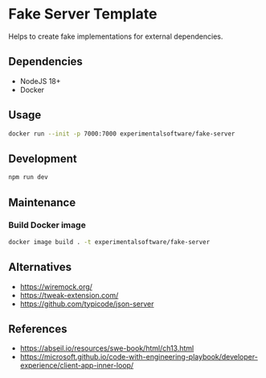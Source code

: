 # Fake Server Template

Helps to create fake implementations for external dependencies.

## Dependencies

- NodeJS 18+
- Docker

## Usage

```sh
docker run --init -p 7000:7000 experimentalsoftware/fake-server
```

## Development

```sh
npm run dev
```

## Maintenance

### Build Docker image

```sh
docker image build . -t experimentalsoftware/fake-server
```

## Alternatives

- https://wiremock.org/
- https://tweak-extension.com/
- https://github.com/typicode/json-server

## References

- https://abseil.io/resources/swe-book/html/ch13.html
- https://microsoft.github.io/code-with-engineering-playbook/developer-experience/client-app-inner-loop/
